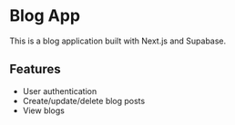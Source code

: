 # Blog App

This is a blog application built with Next.js and Supabase.

## Features
- User authentication
- Create/update/delete blog posts
- View blogs
 
